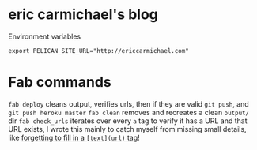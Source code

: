 eric carmichael's blog
======================

Environment variables
```
export PELICAN_SITE_URL="http://ericcarmichael.com"
```


Fab commands
============

`fab deploy` cleans output, verifies urls, then if they are valid `git push`, and `git push heroku master`
`fab clean` removes and recreates a clean `output/` dir
`fab check_urls` iterates over every `a` tag to verify it has a URL and that URL exists, I wrote this mainly to catch myself
from missing small details, like [forgetting to fill in a `[text](url)` tag](http://www.ericcarmichael.com/writing-my-first-python-package.html)!
